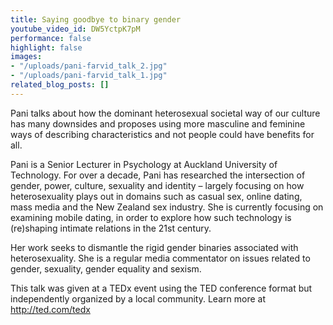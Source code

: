 ```yaml
---
title: Saying goodbye to binary gender
youtube_video_id: DW5YctpK7pM
performance: false
highlight: false
images:
- "/uploads/pani-farvid_talk_2.jpg"
- "/uploads/pani-farvid_talk_1.jpg"
related_blog_posts: []
---
```


Pani talks about how the dominant heterosexual societal way of our culture has many downsides and proposes using more masculine and feminine ways of describing characteristics and not people could have benefits for all.

Pani is a Senior Lecturer in Psychology at Auckland University of Technology. For over a decade, Pani has researched the intersection of gender, power, culture, sexuality and identity – largely focusing on how heterosexuality plays out in domains such as casual sex, online dating, mass media and the New Zealand sex industry. She is currently focusing on examining mobile dating, in order to explore how such technology is (re)shaping intimate relations in the 21st century.

Her work seeks to dismantle the rigid gender binaries associated with heterosexuality. She is a regular media commentator on issues related to gender, sexuality, gender equality and sexism.

This talk was given at a TEDx event using the TED conference format but independently organized by a local community. Learn more at http://ted.com/tedx
